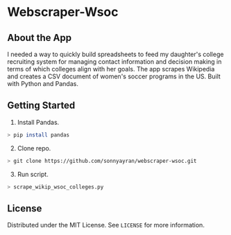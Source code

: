 # Webscraper-Wsoc

## About the App
I needed a way to quickly build spreadsheets to feed my daughter's college recruiting system for managing contact information and decision making in terms of which colleges align with her goals. The app scrapes Wikipedia and creates a CSV document of women's soccer programs in the US.  Built with Python and Pandas.

## Getting Started

1. Install Pandas.
```sh
> pip install pandas
```
2. Clone repo.
```sh
> git clone https://github.com/sonnyayran/webscraper-wsoc.git
```
3. Run script.
```sh
> scrape_wikip_wsoc_colleges.py
```

## License
Distributed under the MIT License. See `LICENSE` for more information.
